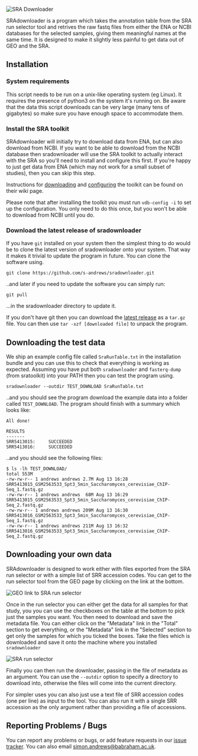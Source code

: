![SRA Downloader](https://raw.githubusercontent.com/s-andrews/sradownloader/master/logo/sradownloader.png)

SRAdownloader is a program which takes the annotation table from the SRA run selector tool and retrives the raw fastq files from either the ENA or NCBI databases for the selected samples, giving them meaningful names at the same time.  It is designed to make it slightly less painful to get data out of GEO and the SRA.

Installation
------------

### System requirements
This script needs to be run on a unix-like operating system (eg Linux).  It requires the presence of python3 on the system it's running on.  Be aware that the data this script downloads can be very large (many tens of gigabytes) so make sure you have enough space to accommodate them.

### Install the SRA toolkit
SRAdownloader will initially try to download data from ENA, but can also download from NCBI.  If you want to be able to download from the NCBI database then sradownloader will use the SRA toolkit to actually interact with the SRA so you'll need to install and configure this first.  If you're happy to just get data from ENA (which may not work for a small subset of studies), then you can skip this step.

Instructions for [downloading](https://github.com/ncbi/sra-tools/wiki/02.-Installing-SRA-Toolkit) and [configuring](https://github.com/ncbi/sra-tools/wiki/03.-Quick-Toolkit-Configuration) the toolkit can be found on their wiki page.

Please note that after installing the toolkit you must run ```vdb-config -i``` to set up the configuration.  You only need to do this once, but you won't be able to download from NCBI until you do.

### Download the latest release of sradownloader
If you have ```git``` installed on your system then the simplest thing to do would be to clone the latest version of sradownloader onto your system.  That way it makes it trivial to update the program in future.  You can clone the software using.

```git clone https://github.com/s-andrews/sradownloader.git```

..and later if you need to update the software you can simply run:

```git pull```

...in the sradownloader directory to update it.

If you don't have git then you can download the [latest release](https://github.com/s-andrews/sradownloader/releases/latest) as a ```tar.gz``` file.  You can then use ```tar -xzf [downloaded file]``` to unpack the program.


Downloading the test data
-------------------------

We ship an example config file called ```SraRunTable.txt``` in the installation bundle and you can use this to check that everything is working as expected.  Assuming you have put both ```sradownloader``` and ```fasterq-dump``` (from sratoolkit) into your PATH then you can test the program using.

```sradownloader --outdir TEST_DOWNLOAD SraRunTable.txt```

..and you should see the program download the example data into a folder called ```TEST_DOWNLOAD```.  The program should finish with a summary which looks like:

```
All done!

RESULTS
-------
SRR5413015:     SUCCEEDED
SRR5413016:     SUCCEEDED
```

..and you should see the following files:

```
$ ls -lh TEST_DOWNLOAD/
total 553M
-rw-rw-r-- 1 andrews andrews 2.7M Aug 13 16:28 SRR5413015_GSM2563533_Spt3_5min_Saccharomyces_cerevisiae_ChIP-Seq_1.fastq.gz
-rw-rw-r-- 1 andrews andrews  68M Aug 13 16:29 SRR5413015_GSM2563533_Spt3_5min_Saccharomyces_cerevisiae_ChIP-Seq_2.fastq.gz
-rw-rw-r-- 1 andrews andrews 209M Aug 13 16:30 SRR5413016_GSM2563533_Spt3_5min_Saccharomyces_cerevisiae_ChIP-Seq_1.fastq.gz
-rw-rw-r-- 1 andrews andrews 211M Aug 13 16:32 SRR5413016_GSM2563533_Spt3_5min_Saccharomyces_cerevisiae_ChIP-Seq_2.fastq.gz
```


Downloading your own data
-------------------------

SRAdownloader is designed to work either with files exported from the SRA run selector or with a simple list of SRR accession codes.  You can get to the run selector tool from the GEO page by clicking on the link at the bottom.

![GEO link to SRA run selector](https://raw.githubusercontent.com/s-andrews/sradownloader/master/screenshots/geo_selector.png "GEO link to SRA run selector")

Once in the run selector you can either get the data for all samples for that study, you you can use the checkboxes on the table at the bottom to pick just the samples you want.  You then need to download and save the metadata file.  You can either click on the "Metadata" link in the "Total" section to get everything, or the "Metadata" link in the "Selected" section to get only the samples for which you ticked the boxes.  Take the files which is downloaded and save it onto the machine where you installed ```sradownloader```

![SRA run selector](https://raw.githubusercontent.com/s-andrews/sradownloader/master/screenshots/sra_selector.png "SRA run selector")

Finally you can then run the downloader, passing in the file of metadata as an argument.  You can use the ```--outdir``` option to specify a directory to download into, otherwise the files will come into the current directory.

For simpler uses you can also just use a text file of SRR accession codes (one per line) as input to the tool.  You can also run it with a single SRR accession as the only argument rather than providing a file of accessions.


Reporting Problems / Bugs
-------------------------

You can report any problems or bugs, or add feature requests in our [issue tracker](https://github.com/s-andrews/sradownloader/issues).  You can also email simon.andrews@babraham.ac.uk.
















